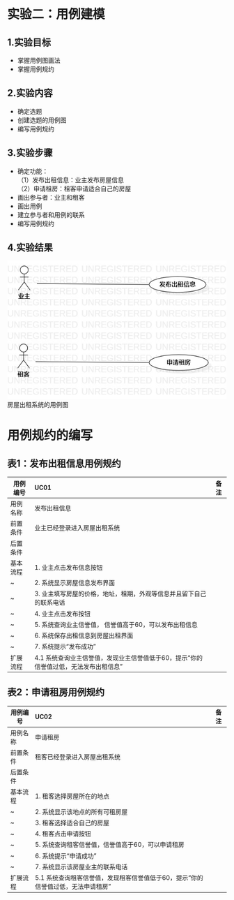 # 实验二：用例建模
## 1.实验目标
- 掌握用例图画法
- 掌握用例规约
## 2.实验内容
- 确定选题
- 创建选题的用例图
- 编写用例规约
## 3.实验步骤
- 确定功能：  
  （1）发布出租信息：业主发布房屋信息  
  （2）申请租房：租客申请适合自己的房屋  
- 画出参与者：业主和租客
- 画出用例
- 建立参与者和用例的联系
- 编写用例规约
## 4.实验结果
![用例图](./Lab2-UseCaseDiagram.jpg)  
房屋出租系统的用例图  
# 用例规约的编写

## 表1：发布出租信息用例规约  

用例编号  | UC01 | 备注  
-|:-|-  
用例名称  | 发布出租信息  |   
前置条件  |  业主已经登录进入房屋出租系统    |    
后置条件  |      |    
基本流程  | 1. 业主点击发布信息按钮 |    
~| 2. 系统显示房屋信息发布界面 |   
~| 3. 业主填写房屋的价格，地址，租期，外观等信息并且留下自己的联系电话  |   
~| 4. 业主点击发布按钮|  
~| 5. 系统查询业主信誉值， 信誉值高于60，可以发布出租信息 |   
~| 6. 系统保存出租信息到房屋出租界面|  
~| 7. 系统提示“发布成功”|  
扩展流程  | 4.1  系统查询业主信誉值，发现业主信誉值低于60，提示“你的信誉值过低，无法发布出租信息” |    




## 表2：申请租房用例规约  

用例编号  | UC02 | 备注  
-|:-|-  
用例名称  | 申请租房  |   
前置条件  |   租客已经登录进入房屋出租系统   |    
后置条件  |      |    
基本流程  | 1. 租客选择房屋所在的地点 |    
~| 2. 系统显示该地点的所有可租房屋 |   
~| 3. 租客选择适合自己的房屋  |   
~| 4. 租客点击申请按钮  |   
~| 5. 系统查询租客信誉值，信誉值高于60，可以申请租房  |  
~| 6. 系统提示“申请成功”  | 
~| 7. 系统显示该房屋业主的联系电话 | 
扩展流程  | 5.1 系统查询租客信誉值，发现租客信誉值低于60，提示“你的信誉值过低，无法申请租房”  |    
